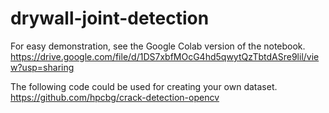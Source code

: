 # drywall-joint-detection

For easy demonstration, see the Google Colab version of the notebook.
https://drive.google.com/file/d/1DS7xbfMOcG4hd5qwytQzTbtdASre9lil/view?usp=sharing

The following code could be used for creating your own dataset.
https://github.com/hpcbg/crack-detection-opencv